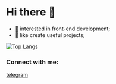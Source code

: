# Hi there 👋 


- 👀 interested in front-end development;
- 🥅 like create useful projects;

[![Top Langs](https://github-readme-stats.vercel.app/api/top-langs/?username=percuciat&langs_count=8)](https://github.com/anuraghazra/github-readme-stats)

### Connect with me:

[telegram](https://t.me/percuciat)

<br />



